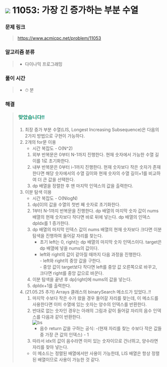 # <img src="https://static.solved.ac/tier_small/9.svg" width=30> 11053: 가장 긴 증가하는 부분 수열 

### 문제 링크
> https://www.acmicpc.net/problem/11053

### 알고리즘 분류
>- 다이나믹 프로그래밍

### 풀이 시간
>- ⏱ 분

### 해결
> ![good](../../../Img/good.png)
>1. 최장 증가 부분 수열(LIS, Longest Increasing Subsequence)은 다음의 2가지 방법으로 구현이 가능하다.
>2. 2개의 for문 이용
>       * 시간 복잡도 - O(N^2)
>       1. 외부 반복문은 0부터 N-1까지 진행한다. 현재 숫자에서 가능한 수열 길이를 1로 초기화한다.
>       2. 내부 반복문은 0부터 i-1까지 진행한다. 현재 숫자보다 작은 숫자가 존재한다면 해당 숫자에서의 수열 길이와 현재 숫자의 수열 길이+1를 비교하여 더 큰 값을 선택한다.
>       3. dp 배열을 정렬한 후 맨 마지막 인덱스의 값을 출력한다.
>3. 이분 탐색 이용
>       * 시간 복잡도 - O(NlogN)
>       1. dp[0]의 값을 수열의 첫번 째 숫자로 초기화한다.
>       2. 1부터 N-1까지 반복문을 진행한다. dp 배열의 마지막 숫자 값이 nums 배열의 현재 숫자보다 작다면 바로 뒤에 넣는다. dp 배열의 인덱스 dpIdx를 1 증가한다.
>       3. dp 배열의 마지막 인덱스 값이 nums 배열의 현재 숫자보다 크다면 이분 탐색을 진행하여 들어갈 자리를 찾는다.  
>           - 초기 left는 0, right는 dp 배열의 마지막 숫자 인덱스이다. target은 dp 배열에 넣을 nums의 값이다.  
>           - left와 right의 값이 같아질 때까지 다음 과정을 진행한다.  
>                   - left와 right의 중앙 값을 구한다.  
>                   - 중앙 값이 target보다 작다면 left를 중앙 값 오른쪽으로 바꾸고, 크다면 right를 중앙 값으로 바꾼다.
>       4. 이분 탐색을 끝낸 후 dp[right]에 nums의 값을 넣는다.
>       5. dpIdx+1를 출력한다.
>3. (21.05.25 추가) Arrays 클래스의 binarySearch 메소드가 있었다..!!
>       1. 마지막 수보다 작은 수가 왔을 경우 들어갈 자리를 찾는데, 이 메소드를 사용한다면 이미 수열에 있는 숫자는 양수의 인덱스를 반환한다. 
>       2. 반대로 없는 숫자인 경우는 아래의 그림과 같이 들어갈 자리의 음수 인덱스를 다음과 같이 반환한다.  
>           ![bs](https://t1.daumcdn.net/cfile/blog/2738874151F9B64208)
>           - 음수 return 값을 구하는 공식: -(현재 자리를 찾는 수보다 작은 값들 중 가장 큰 값의 인덱스) - 1 
>       3. 따라서 idx의 값이 음수라면 이미 있는 숫자이므로 건너뛰고, 양수라면 자리를 찾아 넣는다.
>       - 이 메소드는 정렬된 배열에서만 사용이 가능한데, LIS 배열은 항상 정렬된 배열이므로 사용이 가능한 것 같다.
